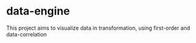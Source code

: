 # data-engine
This project aims to visualize data in transformation, using first-order and data-correlation 
